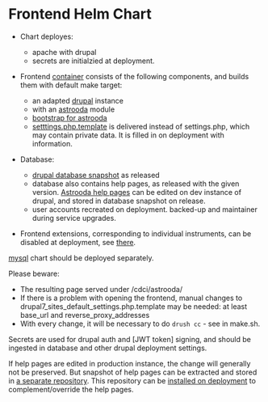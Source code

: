 # Frontend Helm Chart

* Chart deployes:
  * apache with drupal
  * secrets are initialzied at deployment. 

* Frontend [container](https://github.com/oda-hub/frontend-container) consists of the following components, and builds them with default make target:
  * an adapted [drupal](https://github.com/oda-hub/frontend-drupal7-for-astrooda) instance
  * with an [astrooda](https://github.com/oda-hub/frontend-astrooda) module
  * [bootstrap for astrooda](https://github.com/oda-hub/frontend-bootstrap_astrooda)
  * [setttings.php.template]() is delivered instead of settings.php, which may contain private data. It is filled in on deployment with information.
  
* Database:
  * [drupal database snapshot](https://github.com/oda-hub/frontend-drupal7-db-for-astrooda) as released 
  * database also contains help pages, as released with the given version. [Astrooda help pages](https://github.com/oda-hub/astrooda-help-pages) can be edited on dev instance of drupal, and stored in database snapshot on release.
  * user accounts recreated on deployment. backed-up and maintainer during service upgrades.
  
* Frontend extensions, corresponding to individual instruments, can be disabled at deployment, see [there](https://github.com/oda-hub/frontend-chart/blob/master/make.sh#L70).

[mysql](https://github.com/oda-hub/mysql-chart) chart should be deployed separately.

Please beware:

*  The resulting page served under /cdci/astrooda/
*  If there is a problem with opening the frontend, manual changes to drupal7_sites_default_settings.php.template may be needed: at least base_url and reverse_proxy_addresses
*  With every change, it will be necessary to do `drush cc` - see in make.sh.
  
Secrets are used for drupal auth and [JWT token] signing, and should be ingested in database and other drupal deployment settings.


If help pages are edited in production instance, the change will generally not be preserved. But snapshot of help pages can be extracted and stored in [a separate repository](https://gitlab.astro.unige.ch/oda/docs/help-pages). This repository can be [installed on deployment](https://github.com/oda-hub/astrooda-helppage-manager) to complement/override the help pages.

